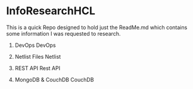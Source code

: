 # InfoResearchHCL
This is a quick Repo designed to hold just the ReadMe.md which contains some information I was requested to research.

1. DevOps
  DevOps
  
2. Netlist Files
  Netlist
  
3. REST API
  Rest API

4. MongoDB & CouchDB
  CouchDB
